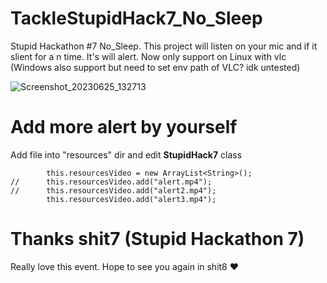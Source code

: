 # TackleStupidHack7_No_Sleep
Stupid Hackathon #7 No_Sleep. This project will listen on your mic and if it slient for a n time. It's will alert. Now only support on Linux with vlc (Windows also support but need to set env path of VLC? idk untested)

![Screenshot_20230625_132713](https://github.com/tackleza/TackleStupidHack7_No_Sleep/assets/3255203/92223203-7d4a-4c20-9928-ce18b3ac12d2)

# Add more alert by yourself
Add file into "resources" dir and edit **StupidHack7** class

~~~
		this.resourcesVideo = new ArrayList<String>();
//		this.resourcesVideo.add("alert.mp4");
//		this.resourcesVideo.add("alert2.mp4");
		this.resourcesVideo.add("alert3.mp4");

~~~

# Thanks shit7 (Stupid Hackathon 7)
Really love this event. Hope to see you again in shit8 ❤
